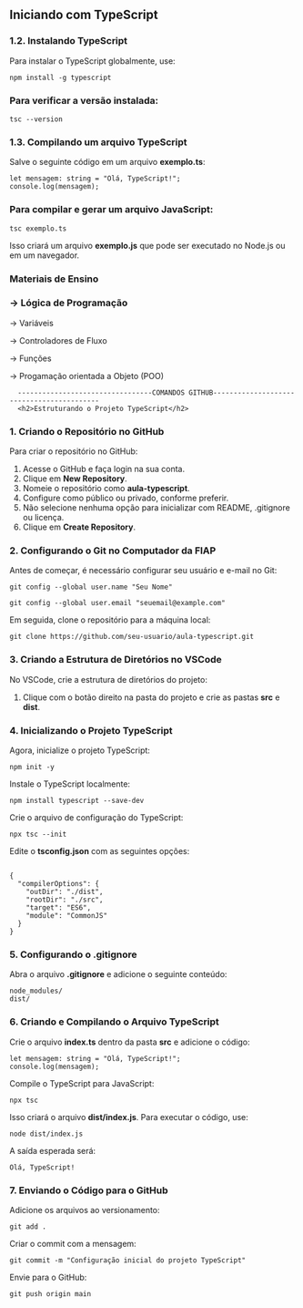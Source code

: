 <h2>Iniciando com TypeScript</h2>

<h3>1.2. Instalando TypeScript</h3>
<p>Para instalar o TypeScript globalmente, use:</p>
<code>npm install -g typescript</code>

<h3>Para verificar a versão instalada:</h3>
<code>tsc --version</code>

<h3>1.3. Compilando um arquivo TypeScript</h3>
<p>Salve o seguinte código em um arquivo <strong>exemplo.ts</strong>:</p>
<pre><code>let mensagem: string = "Olá, TypeScript!";
console.log(mensagem);</code></pre>

<h3>Para compilar e gerar um arquivo JavaScript:</h3>
<code>tsc exemplo.ts</code>
<p>Isso criará um arquivo <strong>exemplo.js</strong> que pode ser executado no Node.js ou em um navegador.</p>

<h3> Materiais de Ensino </h3>
   <h3> -> Lógica de Programação </h3>
      <p> -> Variáveis </p>
      <p> -> Controladores de Fluxo </p>
      <p> -> Funções </p>
      <p> -> Progamação orientada a Objeto (POO) </p>


      ---------------------------------COMANDOS GITHUB------------------------------------------
      <h2>Estruturando o Projeto TypeScript</h2>

<h3>1. Criando o Repositório no GitHub</h3>
<p>Para criar o repositório no GitHub:</p>
<ol>
  <li>Acesse o GitHub e faça login na sua conta.</li>
  <li>Clique em <strong>New Repository</strong>.</li>
  <li>Nomeie o repositório como <strong>aula-typescript</strong>.</li>
  <li>Configure como público ou privado, conforme preferir.</li>
  <li>Não selecione nenhuma opção para inicializar com README, .gitignore ou licença.</li>
  <li>Clique em <strong>Create Repository</strong>.</li>
</ol>

<h3>2. Configurando o Git no Computador da FIAP</h3>
<p>Antes de começar, é necessário configurar seu usuário e e-mail no Git:</p>
<pre><code>git config --global user.name "Seu Nome"</code></pre>
<pre><code>git config --global user.email "seuemail@example.com"</code></pre>
<p>Em seguida, clone o repositório para a máquina local:</p>
<pre><code>git clone https://github.com/seu-usuario/aula-typescript.git</code></pre>

<h3>3. Criando a Estrutura de Diretórios no VSCode</h3>
<p>No VSCode, crie a estrutura de diretórios do projeto:</p>
<ol>
  <li>Clique com o botão direito na pasta do projeto e crie as pastas <strong>src</strong> e <strong>dist</strong>.</li>
</ol>

<h3>4. Inicializando o Projeto TypeScript</h3>
<p>Agora, inicialize o projeto TypeScript:</p>
<pre><code>npm init -y</code></pre>
<p>Instale o TypeScript localmente:</p>
<pre><code>npm install typescript --save-dev</code></pre>
<p>Crie o arquivo de configuração do TypeScript:</p>
<pre><code>npx tsc --init</code></pre>
<p>Edite o <strong>tsconfig.json</strong> com as seguintes opções:</p>
<pre><code>
{
  "compilerOptions": {
    "outDir": "./dist",
    "rootDir": "./src",
    "target": "ES6",
    "module": "CommonJS"
  }
}
</code></pre>

<h3>5. Configurando o .gitignore</h3>
<p>Abra o arquivo <strong>.gitignore</strong> e adicione o seguinte conteúdo:</p>
<pre><code>node_modules/
dist/</code></pre>

<h3>6. Criando e Compilando o Arquivo TypeScript</h3>
<p>Crie o arquivo <strong>index.ts</strong> dentro da pasta <strong>src</strong> e adicione o código:</p>
<pre><code>let mensagem: string = "Olá, TypeScript!";
console.log(mensagem);</code></pre>
<p>Compile o TypeScript para JavaScript:</p>
<pre><code>npx tsc</code></pre>
<p>Isso criará o arquivo <strong>dist/index.js</strong>. Para executar o código, use:</p>
<pre><code>node dist/index.js</code></pre>
<p>A saída esperada será:</p>
<pre><code>Olá, TypeScript!</code></pre>

<h3>7. Enviando o Código para o GitHub</h3>
<p>Adicione os arquivos ao versionamento:</p>
<pre><code>git add .</code></pre>
<p>Criar o commit com a mensagem:</p>
<pre><code>git commit -m "Configuração inicial do projeto TypeScript"</code></pre>
<p>Envie para o GitHub:</p>
<pre><code>git push origin main</code></pre>
